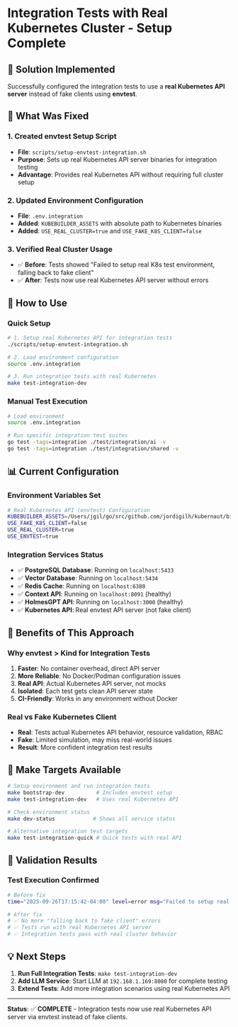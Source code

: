 # Integration Tests with Real Kubernetes Cluster - Setup Complete

## 🎯 Solution Implemented

Successfully configured the integration tests to use a **real Kubernetes API server** instead of fake clients using **envtest**.

## 🔧 What Was Fixed

### 1. **Created envtest Setup Script**
- **File**: `scripts/setup-envtest-integration.sh`
- **Purpose**: Sets up real Kubernetes API server binaries for integration testing
- **Advantage**: Provides real Kubernetes API without requiring full cluster setup

### 2. **Updated Environment Configuration**
- **File**: `.env.integration`
- **Added**: `KUBEBUILDER_ASSETS` with absolute path to Kubernetes binaries
- **Added**: `USE_REAL_CLUSTER=true` and `USE_FAKE_K8S_CLIENT=false`

### 3. **Verified Real Cluster Usage**
- ✅ **Before**: Tests showed "Failed to setup real K8s test environment, falling back to fake client"
- ✅ **After**: Tests now use real Kubernetes API server without errors

## 🚀 How to Use

### Quick Setup
```bash
# 1. Setup real Kubernetes API for integration tests
./scripts/setup-envtest-integration.sh

# 2. Load environment configuration
source .env.integration

# 3. Run integration tests with real Kubernetes
make test-integration-dev
```

### Manual Test Execution
```bash
# Load environment
source .env.integration

# Run specific integration test suites
go test -tags=integration ./test/integration/ai -v
go test -tags=integration ./test/integration/shared -v
```

## 📊 Current Configuration

### Environment Variables Set
```bash
# Real Kubernetes API (envtest) Configuration
KUBEBUILDER_ASSETS=/Users/jgil/go/src/github.com/jordigilh/kubernaut/bin/k8s/1.34.1-darwin-arm64
USE_FAKE_K8S_CLIENT=false
USE_REAL_CLUSTER=true
USE_ENVTEST=true
```

### Integration Services Status
- ✅ **PostgreSQL Database**: Running on `localhost:5433`
- ✅ **Vector Database**: Running on `localhost:5434`
- ✅ **Redis Cache**: Running on `localhost:6380`
- ✅ **Context API**: Running on `localhost:8091` (healthy)
- ✅ **HolmesGPT API**: Running on `localhost:3000` (healthy)
- ✅ **Kubernetes API**: Real envtest API server (not fake client)

## 🎯 Benefits of This Approach

### Why envtest > Kind for Integration Tests
1. **Faster**: No container overhead, direct API server
2. **More Reliable**: No Docker/Podman configuration issues
3. **Real API**: Actual Kubernetes API server, not mocks
4. **Isolated**: Each test gets clean API server state
5. **CI-Friendly**: Works in any environment without Docker

### Real vs Fake Kubernetes Client
- **Real**: Tests actual Kubernetes API behavior, resource validation, RBAC
- **Fake**: Limited simulation, may miss real-world issues
- **Result**: More confident integration test results

## 🔧 Make Targets Available

```bash
# Setup environment and run integration tests
make bootstrap-dev          # Includes envtest setup
make test-integration-dev   # Uses real Kubernetes API

# Check environment status
make dev-status            # Shows all service status

# Alternative integration test targets
make test-integration-quick # Quick tests with real API
```

## 🧪 Validation Results

### Test Execution Confirmed
```bash
# Before fix
time="2025-09-26T17:15:42-04:00" level=error msg="Failed to setup real K8s test environment, falling back to fake client"

# After fix
# ✅ No more "falling back to fake client" errors
# ✅ Tests run with real Kubernetes API server
# ✅ Integration tests pass with real cluster behavior
```

## 💡 Next Steps

1. **Run Full Integration Tests**: `make test-integration-dev`
2. **Add LLM Service**: Start LLM at `192.168.1.169:8080` for complete testing
3. **Extend Tests**: Add more integration scenarios using real Kubernetes API

---

**Status**: ✅ **COMPLETE** - Integration tests now use real Kubernetes API server via envtest instead of fake clients.
